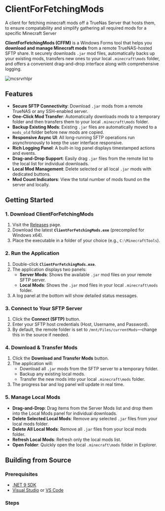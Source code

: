 # ClientForFetchingMods
A client for fetching minecraft mods off a TrueNas Server that hosts them, to ensure compatability and simplify gathering all required mods for a specific Minecraft Server

**ClientForFetchingMods (CFFM)** is a Windows Forms tool that helps you **download and manage Minecraft mods** from a remote TrueNAS-hosted SFTP share. It securely downloads `.jar` mod files, automatically backs up your existing mods, transfers new ones to your local `.minecraft\mods` folder, and offers a convenient drag-and-drop interface along with comprehensive logging.

![mcsrvrhlpr](https://github.com/user-attachments/assets/0158557d-288d-44d4-9986-34c86527ecd8)

## Features

- **Secure SFTP Connectivity**: Download `.jar` mods from a remote TrueNAS or any SSH-enabled server.
- **One-Click Mod Transfer**: Automatically downloads mods to a temporary folder and then transfers them to your local `.minecraft\mods` folder.
- **Backup Existing Mods**: Existing `.jar` files are automatically moved to a `mods_old` folder before new mods are copied.
- **Responsive Async UI**: All long-running SFTP operations run asynchronously to keep the user interface responsive.
- **Rich Logging Panel**: A built-in log panel displays timestamped actions and events.
- **Drag-and-Drop Support**: Easily drag `.jar` files from the remote list to the local list for individual downloads.
- **Local Mod Management**: Delete selected or all local `.jar` mods with dedicated buttons.
- **Mod Count Indicators**: View the total number of mods found on the server and locally.

## Getting Started

### 1. Download ClientForFetchingMods

1. Visit the [Releases](https://github.com/YourUser/ClientForFetchingMods/releases) page.
2. Download the latest **`ClientForFetchingMods.exe`** (precompiled for Windows x64).
3. Place the executable in a folder of your choice (e.g., `C:\MinecraftTools`).

### 2. Run the Application

1. Double-click **`ClientForFetchingMods.exe`**.
2. The application displays two panels:
   - **Server Mods**: Shows the available `.jar` mod files on your remote SFTP server.
   - **Local Mods**: Shows the `.jar` mod files in your local `.minecraft\mods` folder.
3. A log panel at the bottom will show detailed status messages.

### 3. Connect to Your SFTP Server

1. Click the **Connect (SFTP)** button.
2. Enter your SFTP host credentials (Host, Username, and Password).
3. By default, the remote folder is set to `/mnt/Files/currentMods`—change this in the source if needed.

### 4. Download & Transfer Mods

1. Click the **Download and Transfer Mods** button.
2. The application will:
   - Download all `.jar` mods from the SFTP server to a temporary folder.
   - Backup any existing local mods.
   - Transfer the new mods into your local `.minecraft\mods` folder.
3. The progress bar and log panel will update in real time.

### 5. Manage Local Mods

- **Drag-and-Drop**: Drag items from the Server Mods list and drop them into the Local Mods panel for individual downloads.
- **Delete Selected Local Mods**: Remove any selected `.jar` files from your local mods folder.
- **Delete All Local Mods**: Remove all `.jar` files from your local mods folder.
- **Refresh Local Mods**: Refresh only the local mods list.
- **Open Folder**: Quickly open the local `.minecraft\mods` folder in Explorer.

## Building from Source

### Prerequisites

- [.NET 9 SDK](https://dotnet.microsoft.com/download/dotnet/9.0)
- [Visual Studio](https://visualstudio.microsoft.com/) or [VS Code](https://code.visualstudio.com/)

### Steps
